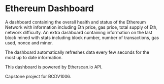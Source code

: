 # Ethereum Dashboard
A dashboard containing the overall health and status of the Ethereum Network with information including Eth price, gas price, total supply of Eth, network difficulty. 
An extra dashboard containing information on the last block mined with stats including block number, number of transactions, gas used, nonce and miner.

The dashboard automatically refreshes data every few seconds for the most up to date information.

This dashboard is powered by Etherscan.io API.

Capstone project for BCDV1006.
